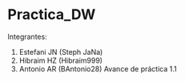 # Practica_DW
Integrantes:
1. Estefani JN  (Steph JaNa)
2. Hibraim HZ (Hibraim999)
3. Antonio AR (BAntonio28)
Avance de práctica 1.1
